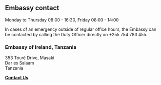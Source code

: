 ## Embassy contact

Monday to Thursday 08:00 - 16:30, Friday 08:00 - 14:00

In cases of an emergency outside of regular office hours, the Embassy can be contacted by calling the Duty Officer directly on +255 754 783 455.

### Embassy of Ireland, Tanzania

353 Touré Drive, Masaki   
Dar es Salaam   
Tanzania

[**Contact Us**](/en/tanzania/daressalaam/contact/)